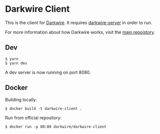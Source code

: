 # Darkwire Client

This is the client for [Darkwire](https://github.com/seripap/darkwire.io). It requires [darkwire-server](https://github.com/seripap/darkwire-server) in order to run.

For more information about how Darkwire works, visit the [main repoistory](https://github.com/seripap/darkwire.io).

## Dev

```
$ yarn
$ yarn dev
```

A dev server is now running on port 8080.

## Docker

Building locally:

```
$ docker build -t darkwire-client .
```

Run from official repository:
```
$ docker run -p 80:80 darkwire/darkwire-client
```
